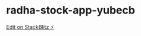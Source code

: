 # radha-stock-app-yubecb

[Edit on StackBlitz ⚡️](https://stackblitz.com/edit/radha-stock-app-yubecb)